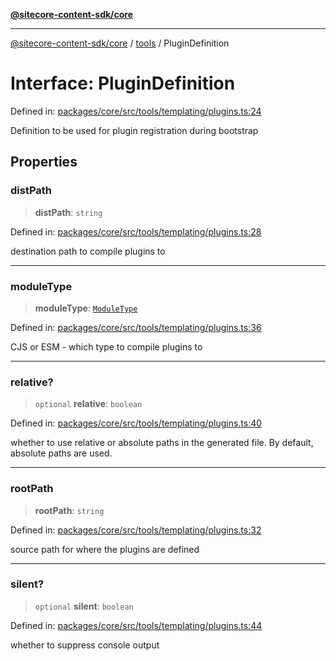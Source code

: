 [**@sitecore-content-sdk/core**](../../README.md)

***

[@sitecore-content-sdk/core](../../README.md) / [tools](../README.md) / PluginDefinition

# Interface: PluginDefinition

Defined in: [packages/core/src/tools/templating/plugins.ts:24](https://github.com/Sitecore/content-sdk/blob/6011964d1f248a508bbfba336ef2d9fbb216116e/packages/core/src/tools/templating/plugins.ts#L24)

Definition to be used for plugin registration during bootstrap

## Properties

### distPath

> **distPath**: `string`

Defined in: [packages/core/src/tools/templating/plugins.ts:28](https://github.com/Sitecore/content-sdk/blob/6011964d1f248a508bbfba336ef2d9fbb216116e/packages/core/src/tools/templating/plugins.ts#L28)

destination path to compile plugins to

***

### moduleType

> **moduleType**: [`ModuleType`](../enumerations/ModuleType.md)

Defined in: [packages/core/src/tools/templating/plugins.ts:36](https://github.com/Sitecore/content-sdk/blob/6011964d1f248a508bbfba336ef2d9fbb216116e/packages/core/src/tools/templating/plugins.ts#L36)

CJS or ESM - which type to compile plugins to

***

### relative?

> `optional` **relative**: `boolean`

Defined in: [packages/core/src/tools/templating/plugins.ts:40](https://github.com/Sitecore/content-sdk/blob/6011964d1f248a508bbfba336ef2d9fbb216116e/packages/core/src/tools/templating/plugins.ts#L40)

whether to use relative or absolute paths in the generated file. By default, absolute paths are used.

***

### rootPath

> **rootPath**: `string`

Defined in: [packages/core/src/tools/templating/plugins.ts:32](https://github.com/Sitecore/content-sdk/blob/6011964d1f248a508bbfba336ef2d9fbb216116e/packages/core/src/tools/templating/plugins.ts#L32)

source path for where the plugins are defined

***

### silent?

> `optional` **silent**: `boolean`

Defined in: [packages/core/src/tools/templating/plugins.ts:44](https://github.com/Sitecore/content-sdk/blob/6011964d1f248a508bbfba336ef2d9fbb216116e/packages/core/src/tools/templating/plugins.ts#L44)

whether to suppress console output
